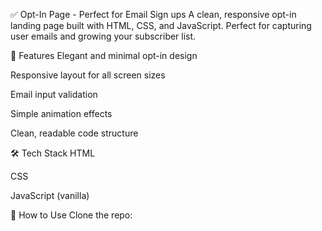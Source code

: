 ✅ Opt-In Page - Perfect for Email Sign ups
A clean, responsive opt-in landing page built with HTML, CSS, and JavaScript. Perfect for capturing user emails and growing your subscriber list.

🎯 Features
Elegant and minimal opt-in design

Responsive layout for all screen sizes

Email input validation

Simple animation effects

Clean, readable code structure

🛠️ Tech Stack
HTML

CSS

JavaScript (vanilla)

🚀 How to Use
Clone the repo:
